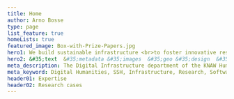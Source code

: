 ```yaml
---
title: Home
author: Arno Bosse
type: page
list_feature: true
homeLists: true
featured_image: Box-with-Prize-Papers.jpg
hero1: We build sustainable infrastructure <br>to foster innovative research <br>connecting people, data, and collections.
hero2: &#35;text  &#35;metadata &#35;images  &#35;geo &#35;design  &#35;cloud
meta_description: The Digital Infrastructure department of the KNAW Humanties Cluster creates sustainable software and data collections for research in the humanities and social sciences.
meta_keyword: Digital Humanities, SSH, Infrastructure, Research, Software, Data
header01: Expertise
header02: Research cases
---
```

